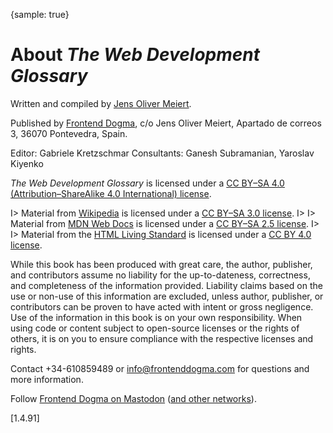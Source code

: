 {sample: true}
# About _The Web Development Glossary_

Written and compiled by [Jens Oliver Meiert](https://meiert.com/).

Published by [Frontend Dogma](https://frontenddogma.com/), c/o Jens Oliver Meiert, Apartado de correos 3, 36070 Pontevedra, Spain.

Editor: Gabriele Kretzschmar
Consultants: Ganesh Subramanian, Yaroslav Kiyenko

_The Web Development Glossary_ is licensed under a [CC BY–SA 4.0 (Attribution–ShareAlike 4.0 International) license](https://creativecommons.org/licenses/by-sa/4.0/).

I> Material from [Wikipedia](https://en.wikipedia.org/wiki/Main_Page) is licensed under a [CC BY–SA 3.0 license](https://creativecommons.org/licenses/by-sa/3.0/).
I>
I> Material from [MDN Web Docs](https://developer.mozilla.org/) is licensed under a [CC BY–SA 2.5 license](https://creativecommons.org/licenses/by-sa/2.5/).
I>
I> Material from the [HTML Living Standard](https://html.spec.whatwg.org/) is licensed under a [CC BY 4.0 license](https://creativecommons.org/licenses/by/4.0/).

While this book has been produced with great care, the author, publisher, and contributors assume no liability for the up-to-dateness, correctness, and completeness of the information provided. Liability claims based on the use or non-use of this information are excluded, unless author, publisher, or contributors can be proven to have acted with intent or gross negligence. Use of the information in this book is on your own responsibility. When using code or content subject to open-source licenses or the rights of others, it is on you to ensure compliance with the respective licenses and rights.

Contact +34-610859489 or info@frontenddogma.com for questions and more information.

Follow [Frontend Dogma on Mastodon](https://mas.to/@frontenddogma) ([and other networks](https://frontenddogma.com/posts/2024/frontend-dogma-on-the-web/)).

[1.4.91]